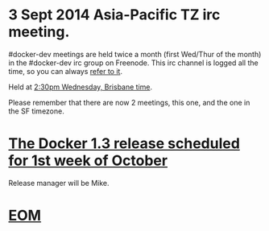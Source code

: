 
# 3 Sept 2014 Asia-Pacific TZ irc meeting.

#docker-dev meetings are held twice a month (first Wed/Thur of the month)  in
the #docker-dev irc group on Freenode.
This irc channel is logged all the time, so you can always
[refer to it](https://botbot.me/freenode/docker-dev/).

Held at [2:30pm Wednesday, Brisbane time](https://botbot.me/freenode/docker-dev/msg/20909185/).

Please remember that there are now 2 meetings, this one, and the one in the SF timezone.

# [The Docker 1.3 release scheduled for 1st week of October](https://botbot.me/freenode/docker-dev/msg/20909217/)

Release manager will be Mike.


# [EOM](https://botbot.me/freenode/docker-dev/msg/20909380/)
